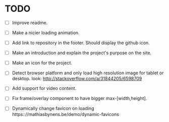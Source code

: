 # TODO

- [ ] Improve readme.

- [ ] Make a nicier loading animation.

- [ ] Add link to repository in the footer. Should display the github icon.

- [ ] Make an introduction and explain the project's purpose on the site.

- [ ] Make an icon for the project.

- [ ] Detect browser platform and only load high resolution
image for tablet or desktop. look: http://stackoverflow.com/a/31844205/6598709

- [ ] Add support for video content.

- [ ] Fix frame/overlay component to have bigger max-[width,height].

- [ ] Dynamically change favicon on loading https:://mathiasbynens.be/demo/dynamic-favicons
